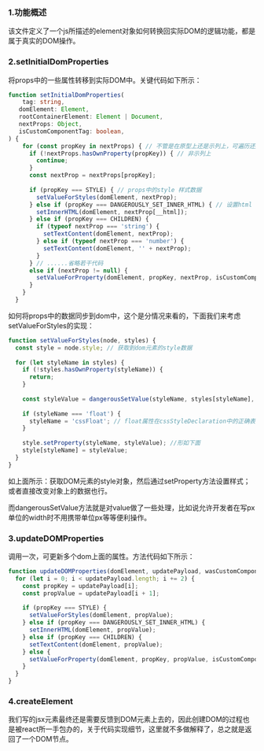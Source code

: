 ### 1.功能概述

该文件定义了一个js所描述的element对象如何转换回实际DOM的逻辑功能，都是属于真实的DOM操作。

### 2.setInitialDomProperties

将props中的一些属性转移到实际DOM中。关键代码如下所示：

```typescript
function setInitialDomProperties(
	tag: string,
   domElement: Element,
   rootContainerElement: Element | Document,
   nextProps: Object,
   isCustomComponentTag: boolean,
) {
    for (const propKey in nextProps) { // 不管是在原型上还是示列上，可遍历还是不可遍历
      if (!nextProps.hasOwnProperty(propKey)) { // 非示列上
        continue;
      }
      const nextProp = nextProps[propKey];
      
      if (propKey === STYLE) { // props中的style 样式数据
        setValueForStyles(domElement, nextProp);
      } else if (propKey === DANGEROUSLY_SET_INNER_HTML) { // 设置html
        setInnerHTML(domElement, nextProp[__html]);
      } else if (propKey === CHILDREN) {
        if (typeof nextProp === 'string') {
          setTextContent(domElement, nextProp);
        } else if (typeof nextProp === 'number') {
          setTextContent(domElement, '' + nextProp);
        }
      } // ......省略若干代码
      else if (nextProp != null) {
        setValueForProperty(domElement, propKey, nextProp, isCustomComponentTag);
      }
    }
  }
```

如何将props中的数据同步到dom中，这个是分情况来看的，下面我们来考虑setValueForStyles的实现：

```typescript
function setValueForStyles(node, styles) {
  const style = node.style; // 获取到dom元素的style数据
  
  for (let styleName in styles) {
    if (!styles.hasOwnProperty(styleName)) {
      return;
    }
    
    const styleValue = dangerousSetValue(styleName, styles[styleName], isCustom);
    
    if (styleName === 'float') {
      styleName = 'cssFloat'; // float属性在cssStyleDeclaration中的正确表示
    }
    
    style.setProperty(styleName, styleValue); //形如下面
    style[styleName] = styleValue;
  }
}
```

如上面所示：获取DOM元素的style对象，然后通过setProperty方法设置样式；或者直接改变对象上的数据也行。

而dangerousSetValue方法就是对value做了一些处理，比如说允许开发者在写px单位的width时不用携带单位px等等便利操作。

### 3.updateDOMProperties

调用一次，可更新多个dom上面的属性。方法代码如下所示：

```typescript
function updateDOMProperties(domElement, updatePayload, wasCustomComponentTag) {
  for (let i = 0; i < updatePayload.length; i += 2) {
    const propKey = updatePayload[i];
    const propValue = updatePayload[i + 1];
    
    if (propKey === STYLE) {
      setValueForStyles(domElement, propValue);
    } else if (propKey === DANGEROUSLY_SET_INNER_HTML) {
      setInnerHTML(domElement, propValue);
    } else if (propKey === CHILDREN) {
      setTextContent(domElement, propValue);
    } else {
      setValueForProperty(domElement, propKey, propValue, isCustomComponentTag);
    }
  }
}
```

### 4.createElement

我们写的jsx元素最终还是需要反馈到DOM元素上去的，因此创建DOM的过程也是被react所一手包办的，关于代码实现细节，这里就不多做解释了，总之就是返回了一个DOM节点。

